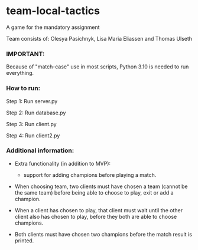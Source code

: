# team-local-tactics
A game for the mandatory assignment

Team consists of:
Olesya Pasichnyk,
Lisa Maria Eliassen
and Thomas Ulseth 

### IMPORTANT:
Because of "match-case" use in most scripts, 
Python 3.10 is needed to run everything.

### How to run:
Step 1: Run server.py 

Step 2: Run database.py

Step 3: Run client.py

Step 4: Run client2.py


### Additional information:
- Extra functionality (in addition to MVP):
  - support for adding champions before playing a match.

- When choosing team, two clients must have chosen a team 
(cannot be the same team) before being able to choose to play, exit or add a champion.
- When a client has chosen to play, that client must wait until the
other client also has chosen to play, before they both are able to choose champions.
- Both clients must have chosen two champions before the match result is printed.
